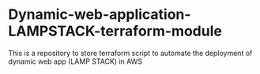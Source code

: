 # Dynamic-web-application-LAMPSTACK-terraform-module
This is a repository to store terraform script to automate the deployment of dynamic web app (LAMP STACK) in AWS
